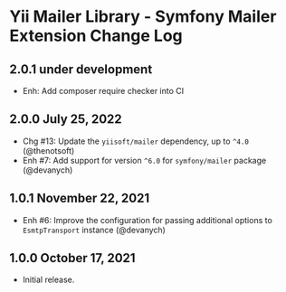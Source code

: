 # Yii Mailer Library - Symfony Mailer Extension Change Log

## 2.0.1 under development

- Enh: Add composer require checker into CI

## 2.0.0 July 25, 2022

- Chg #13: Update the `yiisoft/mailer` dependency, up to `^4.0` (@thenotsoft)
- Enh #7: Add support for version `^6.0` for `symfony/mailer` package (@devanych)

## 1.0.1 November 22, 2021

- Enh #6: Improve the configuration for passing additional options to `EsmtpTransport` instance (@devanych)

## 1.0.0 October 17, 2021

- Initial release.
